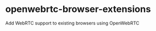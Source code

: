 openwebrtc-browser-extensions
=============================

Add WebRTC support to existing browsers using OpenWebRTC
